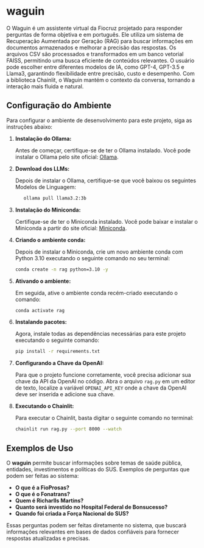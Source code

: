 # waguin

O Waguin é um assistente virtual da Fiocruz projetado para responder perguntas de forma objetiva e em português. Ele utiliza um sistema de Recuperação Aumentada por Geração (RAG) para buscar informações em documentos armazenados e melhorar a precisão das respostas. Os arquivos CSV são processados e transformados em um banco vetorial FAISS, permitindo uma busca eficiente de conteúdos relevantes. O usuário pode escolher entre diferentes modelos de IA, como GPT-4, GPT-3.5 e Llama3, garantindo flexibilidade entre precisão, custo e desempenho. Com a biblioteca Chainlit, o Waguin mantém o contexto da conversa, tornando a interação mais fluida e natural.

## Configuração do Ambiente

Para configurar o ambiente de desenvolvimento para este projeto, siga as instruções abaixo:

1. **Instalação do Ollama:**

   Antes de começar, certifique-se de ter o Ollama instalado. Você pode instalar o Ollama pelo site oficial: [Ollama](https://ollama.com/).

2. **Download dos LLMs:**

   Depois de instalar o Ollama, certifique-se que você baixou os seguintes Modelos de Linguagem:
   ```bash
      ollama pull llama3.2:3b
   ```

3. **Instalação do Miniconda:**

   Certifique-se de ter o Miniconda instalado. Você pode baixar e instalar o Miniconda a partir do site oficial: [Miniconda](https://docs.conda.io/en/latest/miniconda.html).

4. **Criando o ambiente conda:**

   Depois de instalar o Miniconda, crie um novo ambiente conda com Python 3.10 executando o seguinte comando no seu terminal:

   ```bash
   conda create -n rag python=3.10 -y
   ```

5. **Ativando o ambiente:**

   Em seguida, ative o ambiente conda recém-criado executando o comando:
   
   ```bash
   conda activate rag
   ```

6. **Instalando pacotes:**

   Agora, instale todas as dependências necessárias para este projeto executando o seguinte comando:

   ```bash
   pip install -r requirements.txt
   ```

7. **Configurando a Chave da OpenAI:**

   Para que o projeto funcione corretamente, você precisa adicionar sua chave da API da OpenAI no código. Abra o arquivo ``rag.py`` em um editor de texto, localize a variável ``OPENAI_API_KEY`` onde a chave da OpenAI deve ser inserida e adicione sua chave.

8. **Executando o Chainlit:**

   Para executar o Chainlit, basta digitar o seguinte comando no terminal:

   ```bash
   chainlit run rag.py --port 8000 --watch
   ```

## Exemplos de Uso

O **waguin** permite buscar informações sobre temas de saúde pública, entidades, investimentos e políticas do SUS. Exemplos de perguntas que podem ser feitas ao sistema:

- **O que é a FioProsas?**
- **O que é o Fonatrans?**
- **Quem é Richarlls Martins?**
- **Quanto será investido no Hospital Federal de Bonsucesso?**
- **Quando foi criada a Força Nacional do SUS?**

Essas perguntas podem ser feitas diretamente no sistema, que buscará informações relevantes em bases de dados confiáveis para fornecer respostas atualizadas e precisas.

